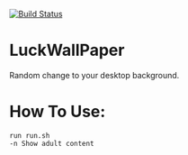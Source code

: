 [![Build Status](https://travis-ci.org/jasonxu1994/LuckWallPaper.svg?branch=master)](https://travis-ci.org/jasonxu1994/LuckWallPaper)
# LuckWallPaper
Random change to your desktop background.
# How To Use:
    run run.sh
    -n Show adult content
